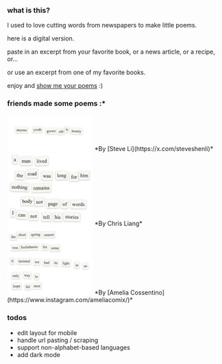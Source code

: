 ### what is this?
I used to love cutting words from newspapers to make little poems.

here is a digital version.

paste in an excerpt from your favorite book, or a news article, or a recipe, or...

or use an excerpt from one of my favorite books.

enjoy and [show me your poems](https://x.com/kbarley66) :) 

### friends made some poems :*
<img src="ex/steve.jpeg" alt="steve poem" width="200">
*By [Steve Li](https://x.com/steveshenli)*

<img src="ex/chris.png" alt="chris poem" width="200">
*By Chris Liang*

<img src="ex/amelia.png" alt="amelia poem" width="200">
*By [Amelia Cossentino](https://www.instagram.com/ameliacomix/)*

### todos
- edit layout for mobile
- handle url pasting / scraping
- support non-alphabet-based languages
- add dark mode
